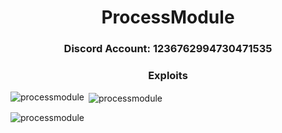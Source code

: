 <h1 align = "center">
  ProcessModule
</h1>
<h3 align = "center">Discord Account: 1236762994730471535</h1>
<h3 align = "center">Exploits</h1>

<p><img align="left" src="https://github-readme-stats.vercel.app/api/top-langs?username=processmodule&show_icons=true&locale=en&layout=compact" alt="processmodule" /></p>

<p>&nbsp;<img align="center" src="https://github-readme-stats.vercel.app/api?username=processmodule&show_icons=true&locale=en" alt="processmodule" /></p>

<p><img align="center" src="https://github-readme-streak-stats.herokuapp.com/?user=processmodule&" alt="processmodule" /></p>
